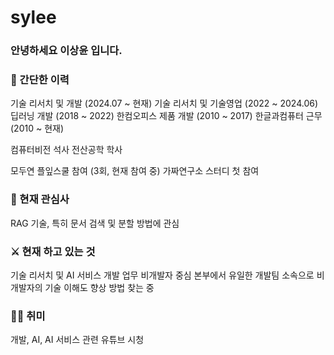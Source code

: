 # sylee

### 안녕하세요 이상윤 입니다.

### 📜 간단한 이력
기술 리서치 및 개발 (2024.07 ~ 현재)
기술 리서치 및 기술영업 (2022 ~ 2024.06)
딥러닝 개발 (2018 ~ 2022)
한컴오피스 제품 개발 (2010 ~ 2017)
한글과컴퓨터 근무 (2010 ~ 현재)

컴퓨터비전 석사
전산공학 학사

모두연 플잎스쿨 참여 (3회, 현재 참여 중)
가짜연구소 스터디 첫 참여

### 🤩 현재 관심사
RAG 기술, 특히 문서 검색 및 분할 방법에 관심

### ⚔️ 현재 하고 있는 것
기술 리서치 및 AI 서비스 개발 업무
비개발자 중심 본부에서 유일한 개발팀 소속으로 비개발자의 기술 이해도 향상 방법 찾는 중

### 🏄‍♀️ 취미
개발, AI, AI 서비스 관련 유튜브 시청